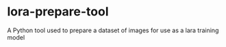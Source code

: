 # lora-prepare-tool
A Python tool used to prepare a dataset of images for use as a lara training model
